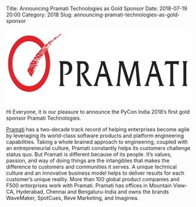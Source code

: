 Title: Announcing Pramati Technologies as Gold Sponsor
Date: 2018-07-19 20:00
Category: 2018
Slug: announcing-pramati-technologies-as-gold-sponsor

<p class="text-center">
	<a href="https://www.pramati.com/" target="_blank">
		<img src="https://raw.githubusercontent.com/pythonindia/inpycon2018/master/img/sponsors/Pramati.png" alt="Pramati" height="200"/>
	</a>
</p>

Hi Everyone, it is our pleasure to announce the PyCon India 2018’s first gold sponsor Pramati Technologies.
<!-- PELICAN_END_SUMMARY -->

[Pramati](https://www.pramati.com/) has a two-decade track record of helping enterprises become agile by leveraging its world-class software products and platform engineering capabilities. Taking a whole brained approach to engineering, coupled with an entrepreneurial culture, Pramati constantly helps its customers challenge status quo. But Pramati is different because of its people. It’s values, passion, and way of doing things are the intangibles that makes the difference to customers and communities it serves. A unique technical culture and an innovative business model helps to deliver results for each customer’s unique reality. More than 100 global product companies and F500 enterprises work with Pramati. Pramati has offices in Mountain View-CA, Hyderabad, Chennai and Bengaluru-India and owns the brands WaveMaker, SpotCues, Reve Marketing, and Imaginea.
